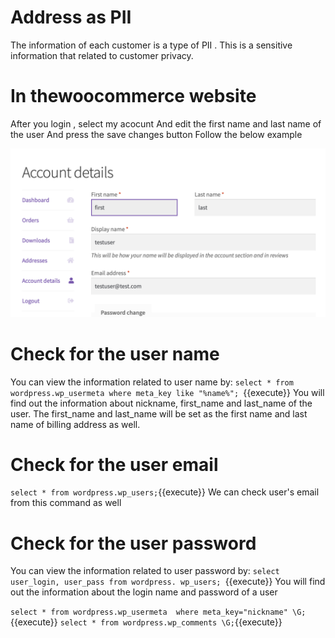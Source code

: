 # Address as PII
The information of each customer is a type of PII . This is a sensitive information that related to customer privacy.



# In thewoocommerce website
After you login , select my acocunt
And edit the first name and last name of the user
And press the save changes button
Follow the below example

![account_example](./assets/account_example.png)
# Check for the user name
You can view the information related to user name by:
 `select * from wordpress.wp_usermeta where meta_key like "%name%"; `{{execute}}
 You will find out the information about nickname, first_name  and last_name of the user.
 The first_name and last_name will be set as the first name and last name of billing address as well.

# Check for the user email

`select * from wordpress.wp_users;`{{execute}}
We can check user's email from this command as well



# Check for the user password
You can view the information related to user password by:
 `select user_login, user_pass from wordpress. wp_users; `{{execute}}
 You will find out the information about the login name and password of a user




 `select * from wordpress.wp_usermeta  where meta_key="nickname" \G;`{{execute}}
`select * from wordpress.wp_comments \G;`{{execute}}











